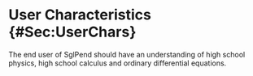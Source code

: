 # User Characteristics {#Sec:UserChars}

The end user of SglPend should have an understanding of high school physics, high school calculus and ordinary differential equations.
